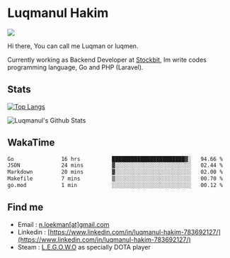 
# Luqmanul Hakim

![](https://komarev.com/ghpvc/?username=luqman-v1)

Hi there, You can call me Luqman or luqmen.

Currently working as Backend Developer at [Stockbit](https://stockbit.com/), Im write codes programming language, Go and PHP (Laravel).
## Stats

[![Top Langs](https://github-readme-stats.vercel.app/api/top-langs/?username=luqman-v1&layout=compact)](https://github.com/anuraghazra/github-readme-stats)

![Luqmanul's Github Stats](https://github-readme-stats.vercel.app/api?username=luqman-v1&show_icons=true)


## WakaTime 

<!--START_SECTION:waka-->

```txt
Go               16 hrs          ███████████████████████▓░   94.66 %
JSON             24 mins         ▓░░░░░░░░░░░░░░░░░░░░░░░░   02.44 %
Markdown         20 mins         ▓░░░░░░░░░░░░░░░░░░░░░░░░   02.00 %
Makefile         7 mins          ▒░░░░░░░░░░░░░░░░░░░░░░░░   00.70 %
go.mod           1 min           ░░░░░░░░░░░░░░░░░░░░░░░░░   00.12 %
```

<!--END_SECTION:waka-->


## Find me 

- Email : [n.loekman[at]gmail.com](mailto:n.loekman@gmail.com)
- Linkedin : [https://www.linkedin.com/in/luqmanul-hakim-783692127/](https://www.linkedin.com/in/luqmanul-hakim-783692127/)
- Steam : [L.E.G.O.W.O](https://steamcommunity.com/id/fuukmans) as specially DOTA player


